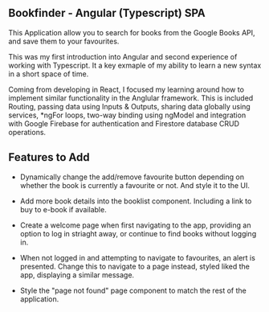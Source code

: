 ## Bookfinder - Angular (Typescript) SPA

This Application allow you to search for books from the Google Books API, and save them to your favourites.

This was my first introduction into Angular and second experience of working with Typescript. It a key exmaple of my ability to learn a new syntax in a short space of time.

Coming from developing in React, I focused my learning around how to implement similar functionality in the Anglular framework. This is included Routing, passing data using Inputs & Outputs, sharing data globally using services, *ngFor loops, two-way binding using ngModel and integration with Google Firebase for authentication and Firestore database CRUD operations.

## Features to Add

- Dynamically change the add/remove favourite button depending on whether the book is currently a favourite or not. And style it to the UI.

- Add more book details into the booklist component. Including a link to buy to e-book if available.

- Create a welcome page when first navigating to the app, providing an option to log in striaght away, or continue to find books without logging in.

- When not logged in and attempting to navigate to favourites, an alert is presented. Change this to navigate to a page instead, styled liked the app, displaying a similar message.

- Style the "page not found" page component to match the rest of the application.